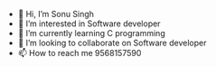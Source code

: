 - 👋 Hi, I’m Sonu Singh
- 👀 I’m interested in Software developer  
- 🌱 I’m currently learning C programming
- 💞️ I’m looking to collaborate on Software developer 
- 📫 How to reach me 9568157590

<!---
sonu3435/sonu3435 is a ✨ special ✨ repository because its `README.md` (this file) appears on your GitHub profile.
You can click the Preview link to take a look at your changes.
--->
